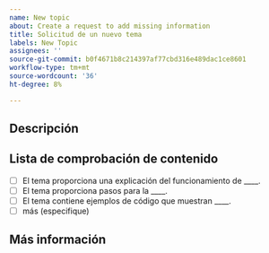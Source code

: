 ```yaml
---
name: New topic
about: Create a request to add missing information
title: Solicitud de un nuevo tema
labels: New Topic
assignees: ''
source-git-commit: b0f4671b8c214397af77cbd316e489dac1ce8601
workflow-type: tm+mt
source-wordcount: '36'
ht-degree: 8%

---
```



## Descripción

<!-- (REQUIRED) What topic is missing? -->

## Lista de comprobación de contenido

<!-- (REQUIRED) List specific information or details to include in this topic. -->

<!-- Use the following checklist template as a starting point -->

- [ ] El tema proporciona una explicación del funcionamiento de ____.
- [ ] El tema proporciona pasos para la ____.
- [ ] El tema contiene ejemplos de código que muestran ____.
- [ ] más (especifique)

## Más información

<!-- (OPTIONAL) Any information you already know or other online resources that cover this topic -->

<!--
Thank you for taking the time to report this issue!
GitHub Issues in this repo should relate to this project's codebase.

Before submitting this issue, please make sure you are complying with our Code of Conduct:
https://github.com/AdobeDocs/commerce-operations.en/blob/main/code-of-conduct.md

Issues that do not comply with our Code of Conduct or do not contain enough information may be closed at the maintainers' discretion.

Feel free to remove this section before creating this issue.
-->
